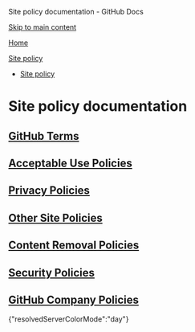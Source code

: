 Site policy documentation - GitHub Docs

[Skip to main content](#main-content)

[Home](/pt)

[Site policy](/pt/site-policy)

* [Site policy](/pt/site-policy)

Site policy documentation
==========

[GitHub Terms](/pt/site-policy/github-terms)
----------

[Acceptable Use Policies](/pt/site-policy/acceptable-use-policies)
----------

[Privacy Policies](/pt/site-policy/privacy-policies)
----------

[Other Site Policies](/pt/site-policy/other-site-policies)
----------

[Content Removal Policies](/pt/site-policy/content-removal-policies)
----------

[Security Policies](/pt/site-policy/security-policies)
----------

[GitHub Company Policies](/pt/site-policy/github-company-policies)
----------

{"resolvedServerColorMode":"day"}
